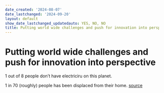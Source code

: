 ```yaml
---
date_created: '2024-08-07'
date_lastchanged: '2024-09-20'
layout: default
show_date_lastchanged_updatedauto: YES, NO, NO
title: Putting world wide challenges and push for innovation into perspective
---
```

# Putting world wide challenges and push for innovation into perspective 
1 out of 8 people don’t have electriciru on this planet. 

1 in 70 (roughly) people has been displaced from their home. [source](https://www.instagram.com/p/C-QApEqsfLu/?igsh=MWQ1ZGUxMzBkMA==)

